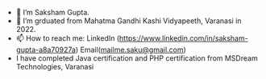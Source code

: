 - 🔭 I’m Saksham Gupta.
- 🌱 I’m grduated from Mahatma Gandhi Kashi Vidyapeeth, Varanasi in 2022.
- 📫 How to reach me: LinkedIn (https://www.linkedin.com/in/saksham-gupta-a8a70927a) Email(mailme.saku@gmail.com) 
- I have completed Java certification and PHP certification from MSDream Technologies, Varanasi
